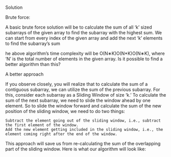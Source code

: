 Solution

Brute force:

A basic brute force solution will be to calculate the sum of all ‘k’ sized subarrays of the given array to find the subarray with the highest sum. We can start from every index of the given array and add the next ‘k’ elements to find the subarray’s sum

he above algorithm’s time complexity will be O(N∗K)O(N*K)O(N∗K), where ‘N’ is the total number of elements in the given array. Is it possible to find a better algorithm than this?

A better approach 

If you observe closely, you will realize that to calculate the sum of a contiguous subarray, we can utilize the sum of the previous subarray. For this, consider each subarray as a Sliding Window of size ‘k.’ To calculate the sum of the next subarray, we need to slide the window ahead by one element. So to slide the window forward and calculate the sum of the new position of the sliding window, we need to do two things:

    Subtract the element going out of the sliding window, i.e., subtract the first element of the window.
    Add the new element getting included in the sliding window, i.e., the element coming right after the end of the window.

This approach will save us from re-calculating the sum of the overlapping part of the sliding window. Here is what our algorithm will look like:
